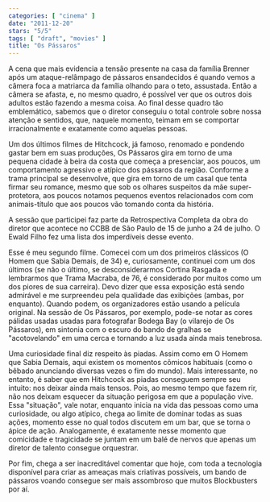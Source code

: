 ```yaml
---
categories: [ "cinema" ]
date: "2011-12-20"
stars: "5/5"
tags: [ "draft", "movies" ]
title: "Os Pássaros"
---
```

A cena que mais evidencia a tensão presente na casa da família
Brenner após um ataque-relâmpago de pássaros ensandecidos é quando
vemos a câmera foca a matriarca da família olhando para o teto,
assustada. Então a câmera se afasta, e, no mesmo quadro, é possível
ver que os outros dois adultos estão fazendo a mesma coisa. Ao final
desse quadro tão emblemático, sabemos que o diretor conseguiu o total
controle sobre nossa atenção e sentidos, que, naquele momento, teimam
em se comportar irracionalmente e exatamente como aquelas pessoas.

Um dos últimos filmes de Hitchcock, já famoso, renomado e pondendo
gastar bem em suas produções, Os Pássaros gira em torno de uma
pequena cidade à beira da costa que começa a presenciar, aos poucos,
um comportamento agressivo e atípico dos pássaros da região. Conforme
a trama principal se desenvolve, que gira em torno de um casal que
tenta firmar seu romance, mesmo que sob os olhares suspeitos da mãe
super-protetora, aos poucos notamos pequenos eventos relacionados com
com animais-título que aos poucos vão tomando conta da história.

A sessão que participei faz parte da Retrospectiva Completa da obra
do diretor que acontece no CCBB de São Paulo de 15 de junho a 24 de
julho. O Ewald Filho fez uma lista dos imperdíveis desse evento.

Esse é meu segundo filme. Comecei com um dos primeiros clássicos
(O Homem que Sabia Demais, de 34) e, curiosamente, continuei com um
dos últimos (se não o último, se desconsiderarmos Cortina Rasgada
e lembrarmos que Trama Macraba, de 76, é considerado por muitos como
um dos piores de sua carreira). Devo dizer que essa exposição está
sendo admirável e me surpreendeu pela qualidade das exibições (ambas,
por enquanto). Quando podem, os organizadores estão usando a película
original. Na sessão de Os Pássaros, por exemplo, pode-se notar as
cores pálidas usadas usadas para fotografar Bodega Bay (o vilarejo de Os
Pássaros), em sintonia com o escuro do bando de gralhas se "acotovelando"
em uma cerca e tornando a luz usada ainda mais tenebrosa.

Uma curiosidade final diz respeito às piadas. Assim como em O Homem
que Sabia Demais, aqui existem os momentos cômicos habituais (como o
bêbado anunciando diversas vezes o fim do mundo). Mais interessante,
no entanto, é saber que em Hitchcock as piadas conseguem sempre seu
intuito: nos deixar ainda mais tensos. Pois, ao mesmo tempo que fazem
rir, não nos deixam esquecer da situação perigosa em que a população
vive. Essa "situação", vale notar, enquanto inicia na vida das pessoas
como uma curiosidade, ou algo atípico, chega ao limite de dominar todas
as suas ações, momento esse no qual todos discutem em um bar, que se
torna o ápice de ação. Analogamente, é exatamente nesse momento que
comicidade e tragicidade se juntam em um balé de nervos que apenas um
diretor de talento consegue orquestrar.

Por fim, chega a ser inacreditável comentar que hoje, com toda a
tecnologia disponível para criar as ameaças mais criativas possíveis,
um bando de pássaros voando consegue ser mais assombroso que muitos
Blockbusters por aí.

